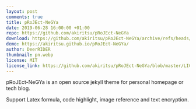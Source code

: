 ```yaml
---
layout: post
comments: true
title: pRoJEct-NeGYa
date: 2019-06-28 16:00:00 +01:00
repo: https://github.com/akiritsu/pRoJEct-NeGYa
download: https://github.com/akiritsu/pRoJEct-NeGYa/archive/refs/heads/main.zip
demo: https://akiritsu.github.io/pRoJEct-NeGYa/
author: DeerRIDER
thumbnail: pn.webp
license: MIT
license_link: https://github.com/akiritsu/pRoJEct-NeGYa/blob/master/LICENSE
---
```


pRoJEct-NeGYa is an open source jekyll theme for personal homepage or tech blog.

Support Latex formula, code highlight, image reference and text encryption.
